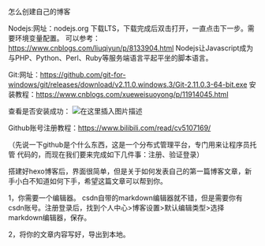﻿怎么创建自己的博客

Nodejs:网址：nodejs.org 下载LTS，下载完成后双击打开，一直点击下一步。需要环境变量配置。
可以参考：https://www.cnblogs.com/liuqiyun/p/8133904.html
Nodejs让Javascript成为与PHP、Python、Perl、Ruby等服务端语言平起平坐的脚本语言。

Git:网址：https://github.com/git-for-windows/git/releases/download/v2.11.0.windows.3/Git-2.11.0.3-64-bit.exe
安装教程：https://www.cnblogs.com/xueweisuoyong/p/11914045.html

查看是否安装成功：
![在这里插入图片描述](https://img-blog.csdnimg.cn/3335c06aa6034a2f8b85cd36d9ede66f.png?x-oss-process=image/watermark,type_d3F5LXplbmhlaQ,shadow_50,text_Q1NETiBAbTBfNDgxMjIwMzM=,size_20,color_FFFFFF,t_70,g_se,x_16#pic_center)



Github账号注册教程：https://www.bilibili.com/read/cv5107169/

（先说一下github是个什么东西，这是一个分布式管理平台，专门用来让程序员托管
代码的，而现在我们要来完成如下几件事：注册、验证登录）



搭建好hexo博客后，界面很简单，但是关于如何发表自己的第一篇博客文章，新手小白不知道如何下手，希望这篇文章可以帮到你。

1，你需要一个编辑器。
     csdn自带的markdown编辑器就不错，但是需要你有csdn账号。注册登录后，找到个人中心>博客设置>默认编辑类型>选择markdown编辑器，保存。

2，将你的文章内容写好，导出到本地。

